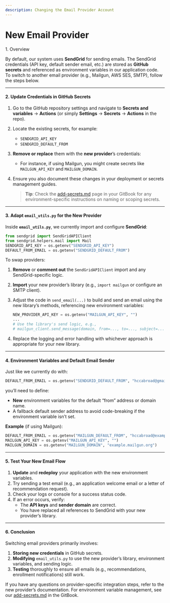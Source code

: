 ```yaml
---
description: Changing the Email Provider Account
---
```


# New Email Provider

1\. Overview

By default, our system uses **SendGrid** for sending emails. The SendGrid credentials (API key, default sender email, etc.) are stored as **GitHub secrets** and referenced as environment variables in our application code. To switch to another email provider (e.g., Mailgun, AWS SES, SMTP), follow the steps below.

***

#### 2. Update Credentials in GitHub Secrets

1. Go to the GitHub repository settings and navigate to **Secrets and variables** → **Actions** (or simply **Settings** → **Secrets** → **Actions** in the repo).
2. Locate the existing secrets, for example:
   * `SENDGRID_API_KEY`
   * `SENDGRID_DEFAULT_FROM`
3. **Remove or replace** them with the **new provider**’s credentials:
   * For instance, if using Mailgun, you might create secrets like `MAILGUN_API_KEY` and `MAILGUN_DOMAIN`.
4.  Ensure you also document these changes in your deployment or secrets management guides.

    > **Tip**: Check the [add-secrets.md](add-secrets.md "mention") page in your GitBook for any environment-specific instructions on naming or scoping secrets.

***

#### 3. Adapt `email_utils.py` for the New Provider

Inside **`email_utils.py`**, we currently import and configure **SendGrid**:

```python
from sendgrid import SendGridAPIClient
from sendgrid.helpers.mail import Mail
SENDGRID_API_KEY = os.getenv("SENDGRID_API_KEY")
DEFAULT_FROM_EMAIL = os.getenv("SENDGRID_DEFAULT_FROM")
```

To swap providers:

1. **Remove** or **comment out** the `SendGridAPIClient` import and any SendGrid-specific logic.
2. **Import** your new provider’s library (e.g., `import mailgun` or configure an SMTP client).
3.  Adjust the code in `send_email(...)` to build and send an email using the new library’s methods, referencing new environment variables:

    ```python
    NEW_PROVIDER_API_KEY = os.getenv("MAILGUN_API_KEY", "")
    ...
    # Use the library's send logic, e.g.,
    # mailgun_client.send_message(domain, from=..., to=..., subject=..., etc.)
    ```
4. Replace the logging and error handling with whichever approach is appropriate for your new library.

***

#### 4. Environment Variables and Default Email Sender

Just like we currently do with:

```python
DEFAULT_FROM_EMAIL = os.getenv("SENDGRID_DEFAULT_FROM", "hccabroad@gmail.com")
```

you’ll need to define:

* **New** environment variables for the default “from” address or domain name.
* A fallback default sender address to avoid code-breaking if the environment variable isn’t set.

**Example** (if using Mailgun):

```python
DEFAULT_FROM_EMAIL = os.getenv("MAILGUN_DEFAULT_FROM", "hccabroad@example.com")
MAILGUN_API_KEY = os.getenv("MAILGUN_API_KEY", "")
MAILGUN_DOMAIN = os.getenv("MAILGUN_DOMAIN", "example.mailgun.org")
```

***

#### 5. Test Your New Email Flow

1. **Update** and **redeploy** your application with the new environment variables.
2. Try sending a test email (e.g., an application welcome email or a letter of recommendation request).
3. Check your logs or console for a success status code.
4. If an error occurs, verify:
   * The **API keys** and **sender domain** are correct.
   * You have replaced all references to SendGrid with your new provider’s library.

***

#### 6. Conclusion

Switching email providers primarily involves:

1. **Storing new credentials** in GitHub secrets.
2. **Modifying** `email_utils.py` to use the new provider’s library, environment variables, and sending logic.
3. **Testing** thoroughly to ensure all emails (e.g., recommendations, enrollment notifications) still work.

If you have any questions on provider-specific integration steps, refer to the new provider’s documentation. For environment variable management, see our [add-secrets.md](add-secrets.md "mention") in the GitBook.

